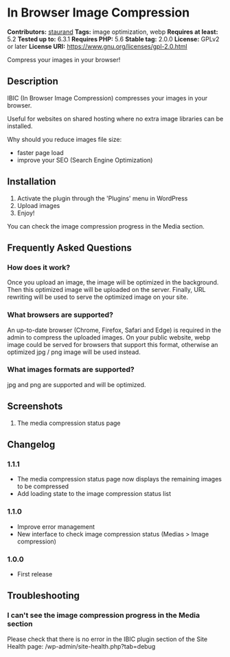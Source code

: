 # In Browser Image Compression #
**Contributors:** [staurand](https://profiles.wordpress.org/staurand/)
**Tags:** image optimization, webp
**Requires at least:** 5.2
**Tested up to:** 6.3.1
**Requires PHP:** 5.6
**Stable tag:** 2.0.0
**License:** GPLv2 or later
**License URI:** https://www.gnu.org/licenses/gpl-2.0.html

Compress your images in your browser!

## Description ##

IBIC (In Browser Image Compression) compresses your images in your browser.

Useful for websites on shared hosting where no extra image libraries can be installed.

Why should you reduce images file size:

* faster page load
* improve your SEO (Search Engine Optimization)

## Installation ##

1. Activate the plugin through the 'Plugins' menu in WordPress
2. Upload images
3. Enjoy!

You can check the image compression progress in the Media section.

## Frequently Asked Questions ##

### How does it work? ###

Once you upload an image, the image will be optimized in the background.
Then this optimized image will be uploaded on the server.
Finally, URL rewriting will be used to serve the optimized image on your site.

### What browsers are supported? ###

An up-to-date browser (Chrome, Firefox, Safari and Edge) is required in the admin to compress the uploaded images.
On your public website, webp image could be served for browsers that support this format, otherwise an optimized jpg / png image will be used instead.

### What images formats are supported? ###

jpg and png are supported and will be optimized.

## Screenshots ##

1. The media compression status page

## Changelog ##

### 1.1.1 ###
* The media compression status page now displays the remaining images to be compressed
* Add loading state to the image compression status list

### 1.1.0 ###
* Improve error management
* New interface to check image compression status (Medias > Image compression)

### 1.0.0 ###
* First release

## Troubleshooting ##

### I can't see the image compression progress in the Media section ###

Please check that there is no error in the IBIC plugin section of the Site Health page:
/wp-admin/site-health.php?tab=debug
